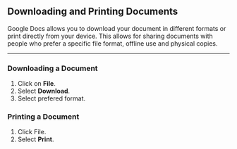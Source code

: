 ## Downloading and Printing Documents
Google Docs allows you to download your document in different formats or print directly from your device. This allows for sharing documents with people who prefer a specific file format, offline use and physical copies.

---
### Downloading a Document
1. Click on **File**. 
2. Select **Download**.
3. Select prefered format.

### Printing a Document
1. Click File.
2. Select **Print**.